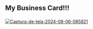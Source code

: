## My Business Card!!!

###

<a href="https://imgbb.com/"><img src="https://i.ibb.co/hs26NYg/Captura-de-tela-2024-08-06-085821.png" alt="Captura-de-tela-2024-08-06-085821" border="0" /></a>
